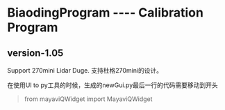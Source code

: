 # BiaodingProgram  ---- Calibration Program
## version-1.05

Support 270mini Lidar Duge.
支持杜格270mini的设计。

在使用UI to py工具的时候，生成的newGui.py最后一行的代码需要移动到开头
> from mayaviQWidget import MayaviQWidget  
